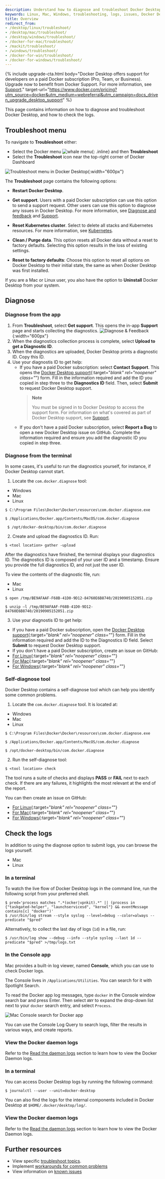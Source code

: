 ```yaml
---
description: Understand how to diagnose and troubleshoot Docker Desktop, and how to check the logs.
keywords: Linux, Mac, Windows, troubleshooting, logs, issues, Docker Desktop
title: Overview
redirect_from:
- /desktop/linux/troubleshoot/
- /desktop/mac/troubleshoot/
- /desktop/windows/troubleshoot/
- /docker-for-mac/troubleshoot/
- /mackit/troubleshoot/
- /windows/troubleshoot/
- /docker-for-win/troubleshoot/
- /docker-for-windows/troubleshoot/
---
```


{% include upgrade-cta.html
  body="Docker Desktop offers support for developers on a paid Docker subscription (Pro, Team, or Business). Upgrade now to benefit from Docker Support. For more information, see [Support](../../support/index.md)."
  target-url="https://www.docker.com/pricing?utm_source=docker&utm_medium=webreferral&utm_campaign=docs_driven_upgrade_desktop_support"
%}

This page contains information on how to diagnose and troubleshoot Docker Desktop, and how to check the logs.

## Troubleshoot menu

To navigate to **Troubleshoot** either:

- Select the Docker menu ![whale menu](../images/whale-x.svg){: .inline} and then **Troubleshoot**
- Select the **Troubleshoot** icon near the top-right corner of Docker Dashboard

![Troubleshoot menu in Docker Desktop](../images/troubleshoot.png){:width="600px"}

The **Troubleshoot** page contains the following options:

- **Restart Docker Desktop**.

- **Get support**. Users with a paid Docker subscription can use this option to send a support request. Other users can use this option to diagnose any issues in Docker Desktop. For more information, see [Diagnose and feedback](#diagnose) and [Support](../../support/index.md).

- **Reset Kubernetes cluster**. Select to delete all stacks and Kubernetes resources. For more information, see [Kubernetes](../settings/linux.md#kubernetes).

- **Clean / Purge data**. This option resets all Docker data without a
reset to factory defaults. Selecting this option results in the loss of existing settings.

- **Reset to factory defaults**: Choose this option to reset all options on
Docker Desktop to their initial state, the same as when Docker Desktop was first installed.

If you are a Mac or Linux user, you also have the option to **Uninstall** Docker Desktop from your system.

## Diagnose

### Diagnose from the app

1. From **Troubleshoot**, select **Get support**. 
This opens the in-app **Support** page and starts collecting the diagnostics.
    ![Diagnose & Feedback](../images/diagnose-support.png){:width="600px"}
2. When the diagnostics collection process is complete, select **Upload to get a Diagnostic ID**.
3. When the diagnostics are uploaded, Docker Desktop prints a diagnostic ID. Copy this ID.
4. Use your diagnostis ID to get help:
    - If you have a paid Docker subscription: select **Contact Support**. This opens the [Docker Desktop support](https://hub.docker.com/support/desktop/){:target="_blank" rel="noopener" class="_"} form. Fill in the information required and add the ID you copied in step three to the **Diagnostics ID** field. Then, select **Submit** to request Docker Desktop support.
        > **Note**
        >
        > You must be signed in to Docker Desktop to access the support form. For information on what's covered as part of Docker Desktop support, see [Support](../../support/index.md).
    - If you don't have a paid Docker subscription, select **Report a Bug** to open a new Docker Desktop issue on GitHub. Complete the information required and ensure you add the diagnostic ID you copied in step three. 

### Diagnose from the terminal

In some cases, it's useful to run the diagnostics yourself, for instance, if
Docker Desktop cannot start.

1. Locate the `com.docker.diagnose` tool:

  <ul class="nav nav-tabs">
  <li class="active"><a data-toggle="tab" data-target="#windows1">Windows</a></li>
  <li><a data-toggle="tab" data-target="#mac1">Mac</a></li>
  <li><a data-toggle="tab" data-target="#linux1">Linux</a></li>
  </ul>
  <div class="tab-content">
  <div id="windows1" class="tab-pane fade in active" markdown="1">

  ```console
  $ C:\Program Files\Docker\Docker\resources\com.docker.diagnose.exe
  ```

  </div>
  <div id="mac1" class="tab-pane fade" markdown="1">

  ```console
  $ /Applications/Docker.app/Contents/MacOS/com.docker.diagnose
  ```

  </div>
  <div id="linux1" class="tab-pane fade" markdown="1">

 ```console
  $ /opt/docker-desktop/bin/com.docker.diagnose
  ```

  </div>
  </div>

2. Create and upload the diagnostics ID. Run:

  ```console
  $ <tool location> gather -upload
  ```

  After the diagnostics have finished, the terminal displays your diagnostics ID. The diagnostics ID is composed of your user ID and a timestamp. Ensure you provide the full diagnostics ID, and not just the user ID.

  To view the contents of the diagnostic file, run:

  <ul class="nav nav-tabs">
  <li class="active"><a data-toggle="tab" data-target="#mac2">Mac</a></li>
  <li><a data-toggle="tab" data-target="#linux2">Linux</a></li>
  </ul>
  <div class="tab-content">
  <div id="mac2" class="tab-pane fade in active" markdown="1">

  ```console
  $ open /tmp/BE9AFAAF-F68B-41D0-9D12-84760E6B8740/20190905152051.zip
  ``` 

  </div>
  <div id="linux2" class="tab-pane fade" markdown="1">

  ```console
  $ unzip –l /tmp/BE9AFAAF-F68B-41D0-9D12-84760E6B8740/20190905152051.zip
  ``` 

  </div>
  </div>

3. Use your diagnostis ID to get help:
  - If you have a paid Docker subscription, open the [Docker Desktop support](https://hub.docker.com/support/desktop/){:target="_blank" rel="noopener" class="_"} form. Fill in the information required and add the ID to the Diagnostics ID field. Select **Submit** to request Docker Desktop support.
  - If you don't have a paid Docker subscription, create an issue on GitHub:
   - [For Linux](https://github.com/docker/desktop-linux/issues){:target="_blank" rel="noopener" class="_"}
   - [For Mac](https://github.com/docker/for-mac/issues){:target="_blank" rel="noopener" class="_"}
   - [For Windows](https://github.com/docker/for-win/issues){:target="_blank" rel="noopener" class="_"}

### Self-diagnose tool

Docker Desktop contains a self-diagnose tool which can help you identify some common problems. 

1. Locate the `com.docker.diagnose` tool. It is located at:

  <ul class="nav nav-tabs">
  <li class="active"><a data-toggle="tab" data-target="#windows3">Windows</a></li>
  <li><a data-toggle="tab" data-target="#mac3">Mac</a></li>
  <li><a data-toggle="tab" data-target="#linux3">Linux</a></li>
  </ul>
  <div class="tab-content">
  <div id="windows3" class="tab-pane fade in active" markdown="1">

  ```console
  $ C:\Program Files\Docker\Docker\resources\com.docker.diagnose.exe
  ```

  </div>
  <div id="mac3" class="tab-pane fade" markdown="1">

  ```console
  $ /Applications/Docker.app/Contents/MacOS/com.docker.diagnose
  ```

  </div>
  <div id="linux3" class="tab-pane fade" markdown="1">

  ```console
  $ /opt/docker-desktop/bin/com.docker.diagnose
  ```

  </div>
  </div>

2. Run the self-diagnose tool:

  ```console
  $ <tool location> check
  ```

  The tool runs a suite of checks and displays **PASS** or **FAIL** next to each check. If there are any failures, it highlights the most relevant at the end of the report.

  You can then create an issue on GitHub:
   - [For Linux](https://github.com/docker/desktop-linux/issues){:target="_blank" rel="noopener" class="_"}
   - [For Mac](https://github.com/docker/for-mac/issues){:target="_blank" rel="noopener" class="_"}
   - [For Windows](https://github.com/docker/for-win/issues){:target="_blank" rel="noopener" class="_"}

## Check the logs

In addition to using the diagnose option to submit logs, you can browse the logs yourself.

<ul class="nav nav-tabs">
<li class="active"><a data-toggle="tab" data-target="#mac4">Mac</a></li>
<li><a data-toggle="tab" data-target="#linux4">Linux</a></li>
</ul>
<div class="tab-content">
<div id="mac4" class="tab-pane fade in active" markdown="1">

### In a terminal

To watch the live flow of Docker Desktop logs in the command line, run the following script from your preferred shell.

```console
$ pred='process matches ".*(ocker|vpnkit).*" || (process in {"taskgated-helper", "launchservicesd", "kernel"} && eventMessage contains[c] "docker")'
$ /usr/bin/log stream --style syslog --level=debug --color=always --predicate "$pred"
```

Alternatively, to collect the last day of logs (`1d`) in a file, run:

```console
$ /usr/bin/log show --debug --info --style syslog --last 1d --predicate "$pred" >/tmp/logs.txt
```

### In the Console app

Mac provides a built-in log viewer, named **Console**, which you can use to check
Docker logs.

The Console lives in `/Applications/Utilities`. You can search for it with
Spotlight Search.

To read the Docker app log messages, type `docker` in the Console window search bar and press Enter. Then select `ANY` to expand the drop-down list next to your `docker` search entry, and select `Process`.

![Mac Console search for Docker app](../images/console.png)

You can use the Console Log Query to search logs, filter the results in various
ways, and create reports.

### View the Docker daemon logs

Refer to the [Read the daemon logs](../../config/daemon/logs.md) section
to learn how to view the Docker Daemon logs.

</div>
<div id="linux4" class="tab-pane fade" markdown="1">

### In a terminal

You can access Docker Desktop logs by running the following command:

```console
$ journalctl --user --unit=docker-desktop
```

You can also find the logs for the internal components included in Docker
Desktop at `$HOME/.docker/desktop/log/`.

### View the Docker daemon logs

Refer to the [Read the daemon logs](../../config/daemon/logs.md) section
to learn how to view the Docker Daemon logs.

</div>
</div>

## Further resources

- View specific [troubleshoot topics](topics.md).
- Implement [workarounds for common problems](workarounds.md)
- View information on [known issues](known-issues.md)

